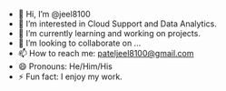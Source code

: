- 👋 Hi, I’m @jeel8100
- 👀 I’m interested in Cloud Support and Data Analytics.
- 🌱 I’m currently learning and working on projects.
- 💞️ I’m looking to collaborate on ...
- 📫 How to reach me: pateljeel8100@gmail.com
- 😄 Pronouns:  He/Him/His
- ⚡ Fun fact: I enjoy my work.

<!---
jeel8100/jeel8100 is a ✨ special ✨ repository because its `README.md` (this file) appears on your GitHub profile.
You can click the Preview link to take a look at your changes.
--->
